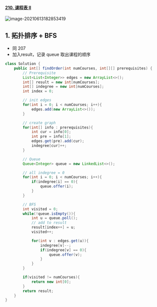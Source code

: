#### [210. 课程表 II](https://leetcode-cn.com/problems/course-schedule-ii/)

![image-20210613182853419](https://raw.githubusercontent.com/TWDH/Leetcode-From-Zero/pictures/img/image-20210613182853419.png)

## 1. 拓扑排序 + BFS

* 同 207
* 加入result，记录 queue 取出课程的顺序

```java
class Solution {
    public int[] findOrder(int numCourses, int[][] prerequisites) {
        // Prerequisite
        List<List<Integer>> edges = new ArrayList<>();
        int[] result = new int[numCourses];
        int[] indegree = new int[numCourses];
        int index = 0;

        // init edges
        for(int i = 0; i < numCourses; i++){
            edges.add(new ArrayList<>());
        }

        // create graph
        for(int[] info : prerequisites){
            int cur = info[0];
            int pre = info[1];
            edges.get(pre).add(cur);
            indegree[cur]++;
        }

        // Queue
        Queue<Integer> queue = new LinkedList<>();

        // all indegree = 0
        for(int i = 0; i < numCourses; i++){
            if(indegree[i] == 0){
                queue.offer(i);
            }
        }

        // BFS
        int visited = 0;
        while(!queue.isEmpty()){
            int u = queue.poll();
            // add to result
            result[index++] = u;
            visited++;

            for(int v : edges.get(u)){
                indegree[v]--;
                if(indegree[v] == 0){
                    queue.offer(v);
                }
            } 
        }

        if(visited != numCourses){
            return new int[0];
        }
        return result;
    }
}
```

